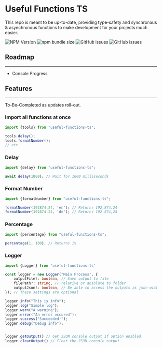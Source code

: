 # Useful Functions TS

This repo is meant to be up-to-date, providing type-safety and synchronous & asynchronous functions to make development for your projects much easier.

![NPM Version](https://img.shields.io/npm/v/useful-functions-ts)  ![npm bundle size](https://img.shields.io/bundlephobia/min/useful-functions-ts) ![GitHub issues](https://img.shields.io/github/issues/konotorii/useful-functions-ts) ![GitHub issues](https://img.shields.io/github/issues/konotorii/useful-functions-ts)


## Roadmap
- - -

- Console Progress

## Features
- - -

To-Be-Completed as updates roll-out.

### Import all functions at once
```ts
import {tools} from "useful-functions-ts";

tools.delay();
tools.formatNumber();
// etc.
```

### Delay
```ts
import {delay} from "useful-functions-ts";

await delay(1000); // Wait for 1000 milliseconds
```

### Format Number

```ts
import {formatNumber} from "useful-functions-ts";

formatNumber(192874.24, 'en'); // Returns 192,874.24
formatNumber(192874.24, 'de'); // Returns 192.874,24
```

### Percentage

```ts
import {percentage} from "useful-functions-ts";

percentage(1, 100); // Returns 1%
```

### Logger

```ts
import {Logger} from 'useful-functions-ts'

const logger = new Logger("Main Process", {
    outputFile?: boolean, // Save output to file
    filePath?: string, // relative or absolute to folder
    outputJson?: boolean, // Be able to access the outputs as json with logger.getOutput()
}); // These settings are optional

logger.info("This is info");
logger.log("Simple log");
logger.warn("A warning");
logger.error("An error occured");
logger.success("Succeeded!");
logger.debug("Debug info");


logger.getOutput() // Get JSON console output if option enabled
logger.clearOutput() // Clear the JSON console output
```